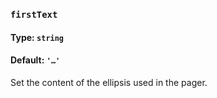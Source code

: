 ### `firstText`
#### Type: `string`
#### Default: `'…'`

Set the content of the ellipsis used in the pager.
